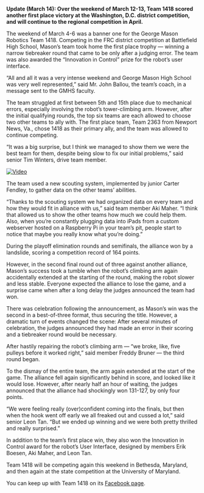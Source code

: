 **Update (March 14): Over the weekend of March 12-13, Team 1418 scored another first place victory at the Washington, D.C. district competition, and will continue to the regional competition in April.**

The weekend of March 4-6 was a banner one for the George Mason Robotics Team 1418. Competing in the FRC district competition at Battlefield High School, Mason’s team took home the first place trophy — winning a narrow tiebreaker round that came to be only after a judging error. The team was also awarded the “Innovation in Control” prize for the robot’s user interface.

“All and all it was a very intense weekend and George Mason High School was very well represented,” said Mr. John Ballou, the team’s coach, in a message sent to the GMHS faculty.

The team struggled at first between 5th and 15th place due to mechanical errors, especially involving the robot’s tower-climbing arm. However, after the initial qualifying rounds, the top six teams are each allowed to choose two other teams to ally with. The first place team, Team 2363 from Newport News, Va., chose 1418 as their primary ally, and the team was allowed to continue competing.

“It was a big surprise, but I think we managed to show them we were the best team for them, despite being slow to fix our initial problems,” said senior Tim Winters, drive team member.

[![Video](https://img.youtube.com/vi/3ukMPN73LB0/0.jpg)](https://www.youtube.com/watch?v=3ukMPN73LB0)

The team used a new scouting system, implemented by junior Carter Fendley, to gather data on the other teams’ abilities.

“Thanks to the scouting system we had organized data on every team and how they would fit in alliance with us,” said team member Aki Maher. “I think that allowed us to show the other teams how much we could help them. Also, when you’re constantly plugging data into iPads from a custom webserver hosted on a Raspberry Pi in your team’s pit, people start to notice that maybe you really know what you’re doing.”

During the playoff elimination rounds and semifinals, the alliance won by a landslide, scoring a competition record of 164 points.

However, in the second final round out of three against another alliance, Mason’s success took a tumble when the robot’s climbing arm again accidentally extended at the starting of the round, making the robot slower and less stable. Everyone expected the alliance to lose the game, and a surprise came when after a long delay the judges announced the team had won.

There was celebration following the announcement, as Mason’s win was the second in a best-of-three format, thus securing the title. However, a dramatic turn of events changed the scene: After several minutes of celebration, the judges announced they had made an error in their scoring and a tiebreaker round would be necessary.

After hastily repairing the robot’s climbing arm — “we broke, like, five pulleys before it worked right,” said member Freddy Bruner — the third round began.

To the dismay of the entire team, the arm again extended at the start of the game. The alliance fell again significantly behind in score, and looked like it would lose. However, after nearly half an hour of waiting, the judges announced that the alliance had shockingly won 131-127, by only four points.

“We were feeling really (over)confident coming into the finals, but then when the hook went off early we all freaked out and cussed a lot,” said senior Leon Tan. “But we ended up winning and we were both pretty thrilled and really surprised.”

In addition to the team’s first place win, they also won the Innovation in Control award for the robot’s User Interface, designed by members Erik Boesen, Aki Maher, and Leon Tan.

Team 1418 will be competing again this weekend in Bethesda, Maryland, and then again at the state competition at the University of Maryland.

You can keep up with Team 1418 on its [Facebook page](https://www.facebook.com/robotics1418).
